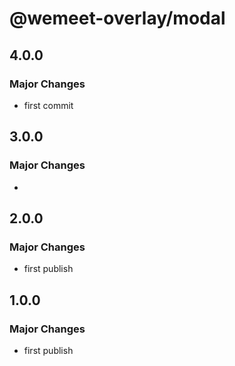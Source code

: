# @wemeet-overlay/modal

## 4.0.0

### Major Changes

- first commit

## 3.0.0

### Major Changes

-

## 2.0.0

### Major Changes

- first publish

## 1.0.0

### Major Changes

- first publish
